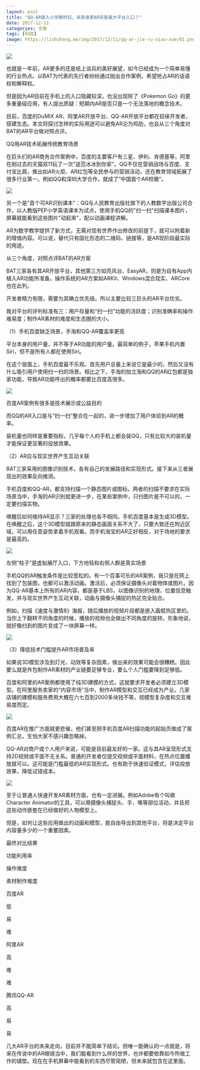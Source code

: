 ```yaml
---
layout: post
title: "QQ-AR接入小学教材后，未来谁家AR将是最大平台入口？"
date: 2017-12-11
categories: 文章
tags: [科技]
image: https://lishuhang.me/img/2017/12/11/qq-ar-jie-ru-xiao-xue/01.png
---
```


![](http://mmbiz.qpic.cn/mmbiz_png/AdRKyBVLoHKib067bIZs077zXXU2y6L7MElbH9I9icXBZEtlc1iawdChryricMQOmha2AP9db1lUBXQePMMJktK4wA/?wx_fmt=png)

也就是一年前，AR更多的还是纸上谈兵的美好展望，如今已经成为一个简单易懂的行业热点。以BAT为代表的先行者纷纷通过抛出合作案例，希望抢占AR的话语权和解释权。

但是因为AR目前在手机上的入口隐藏较深，也没出现除了《Pokemon Go》的更多重量级应用，有人提出质疑：短期内AR是否只是一个无法落地的概念技术。

目前，百度的DuMIX AR、阿里AR开放平台、QQ-AR开放平台都在招徕开发者，搭建生态。本文将探讨怎样的实际用途可以避免AR沦为鸡肋，也会从三个角度对BAT的AR平台做对照点评。

QQ用AR技术拓展传统教育场景

在巨头们的AR商务合作案例中，百度的主要客户有三星、伊利、肯德基等，阿里在刚过去的天猫双11玩了一次“送范冰冰到你家”。QQ不仅在营销战场与百度、支付宝比肩，推出如AR火炬、AR红包等全民参与的营销活动，还在教育领域拓展了很多行业第一。例如QQ和深圳大学合作，就成了“中国首个AR校徽”。

![](https://lishuhang.me/img/2017/12/11/qq-ar-jie-ru-xiao-xue/01.png)

另一个是"首个可AR识别课本"：QQ与人民教育出版社旗下的人教数字出版公司合作，以人教版PEP小学英语课本为试点，使用手机QQ的"扫一扫"扫描课本图片，屏幕就能看到这些图片"动起来"，配以动画课程讲解。

AR为数字教学提供了新方式，无需对现有世界作出修改的前提下，就可以附着新的增值内容。可以说，替代只有固化形态的二维码、链接等，是AR现阶段最实际的用途。

从三个角度，对照点评BAT的AR方案

BAT三家各有其AR开放平台，其他第三方如亮风台、EasyAR，则是为自有App内植入AR功能所准备。操作系统的AR方案如ARKit、Windows混合现实、ARCore也在此列。

开发者精力有限，需要为其确立优先级。所以主要比较三巨头的AR平台优劣。

我对平台的评判标准有三：用户存量和“扫一扫”功能的活跃度；识别准确率和操作难易度；制作AR素材的难度和生态圈的大小。

（1）手机百度缺乏场景，手淘和QQ-AR覆盖率更高

平台本身的用户量，并不等于AR功能的用户量。最简单的例子，苹果手机内置Siri，但不是所有人都在使用Siri。

在这个层面上，手机百度最不乐观。首先用户总量上来说它是最少的，然后又没有什么吸引用户使用扫一扫的场景。相比之下，手淘的拍立淘和QQ的AR红包都是独家功能，导致AR功能呼出的概率都要比百度高很多。

![](https://lishuhang.me/img/2017/12/11/qq-ar-jie-ru-xiao-xue/02.png)

百度AR案例有很多是技术展示或公益目的

而QQ的AR入口是与“扫一扫”整合在一起的，进一步增加了用户体验到AR的概率。

装机量也同样是重要指标，几乎每个人的手机上都会装QQ，只有比较大的装机量才能保证更显著的投放效果。

（2）AR应与现实世界产生互动关联

BAT三家采用的图像识别技术，各有自己的发展路径和实现形式。接下来从三者展现出的效果反向推测。

手机百度和QQ-AR，都支持扫描一个静态图片或图标。两者的扫描不要求在实际场景当中，手淘的AR识别就更进一步，在某些案例中，只扫图片是不可以的，一定要扫描实物。

唤醒后如何维持AR显示？三家的处理也各不相同。手机百度基本是生成3D模型。在唤醒之后，这个3D模型就跟原来的静态画面关系不大了，只要大致还在附近区域，可以用任意姿势拿着手机观看。而手机淘宝的AR正好相反，对于场地的要求是最高的。

![](https://lishuhang.me/img/2017/12/11/qq-ar-jie-ru-xiao-xue/03.png)

左侧“柱子”是虚拟展厅入口，下方地毯和右侧人群是真实场景

手机QQ的AR触发条件是比较宽松的。有一个百事可乐的AR案例，我只是在网上找到了包装图，也都可以激活动画。激活后，必须保证摄像头对着物体或图片。因为QQ-AR基本上所有的AR内容，都是基于LBS，以图像识别的地理、位置信息触发，并与现实世界产生互动关联，动画与摄像头捕捉的热区完全贴合。

例如，扫描《速度与激情8》海报，随后播放的视频片段都是嵌入画框热区里的。当你上下翻转不同角度的时候，播放的视频也会做出不同角度的旋转。形象地说，就好像扫到的图片变成了一块屏幕一样。

![](https://lishuhang.me/img/2017/12/11/qq-ar-jie-ru-xiao-xue/04.png)

（3）降低技术门槛提升AR市场普及率

如果说3D模型涉及到灯光、动效等复杂因素，做出来的效果可能会很糟糕。因此要么就是外包制作AR素材的产业链要足够专业，要么个人门槛要降到足够低。

百度和阿里的AR案例都使用了纯3D建模的方式，这就要求开发者必须建立3D模型。在阿里服务卖家的“内容市场”当中，制作AR模型和交互已经成为产业。几家店铺的建模和服务费用大概在六七百到2000多块钱不等，视模型复杂度和交互难易度而定。

![](https://lishuhang.me/img/2017/12/11/qq-ar-jie-ru-xiao-xue/05.png)

百度AR在推广方面就更悲催，他们甚至把手机百度AR扫描功能的起始页做成了案例汇总，生怕大家不感兴趣忽略掉。

QQ-AR对商户或个人用户来说，可能是目前最友好的一家。这与其AR呈现形式支持2D视频或平面不无关系。普通的开发者仅提交视频或平面材料，在热点位置播放就可以。这可能是门槛最低的AR实现形式。也有助于快速验证模式，评估投放效果，降低试错成本。

![](https://lishuhang.me/img/2017/12/11/qq-ar-jie-ru-xiao-xue/06.png)

至于让普通人快速开发AR素材方面，也有一定进展。例如Adobe有个叫做Character Animator的工具，可以用摄像头捕捉头、手、嘴等部位活动，并且把这些动作嵌套在已经做好的人物模型上。

但是，如何让这些应用做出的动画和模型，能自由导出到其他平台，将是决定平台内容量多少的一个重要因素。

最终对比结果

功能利用率

操作难度

素材制作难度

百度AR

低

易

难

阿里AR

高

难

难

腾讯QQ-AR

高

易

易

几大AR平台的未来走向，目前并不能简单下结论。但唯一能确认的一点就是，将来在传说中的AR眼镜当中，我们能看到什么样的世界，也许都要依靠如今所做工作的铺垫。现在在手机屏幕中能看到的东西尽管简陋，但未来就包含在这里面。